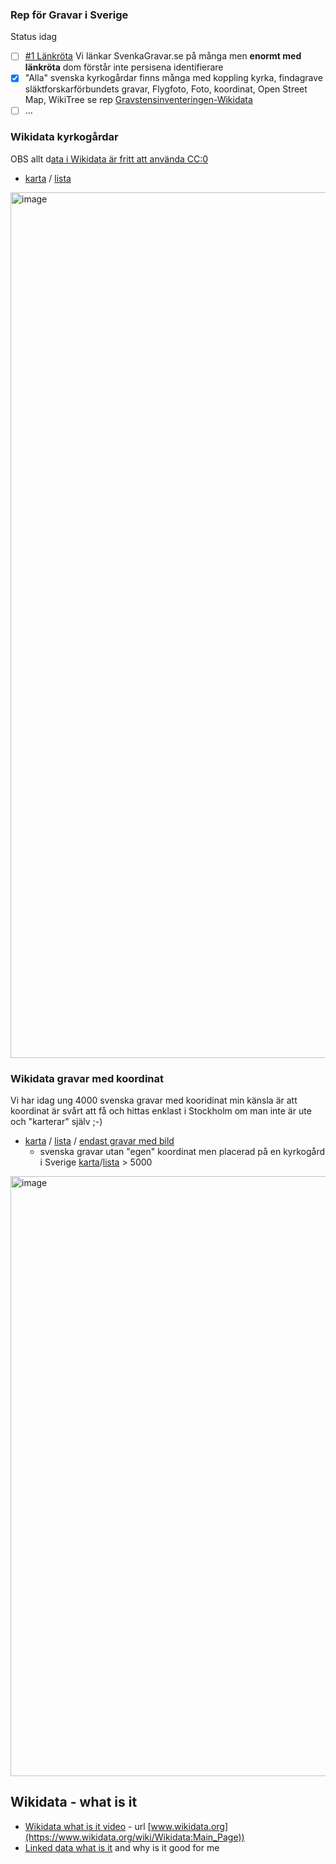 ### Rep för Gravar i Sverige

Status idag
* [ ] [#1 Länkröta](https://github.com/salgo60/GravarSverige/issues/1) Vi länkar SvenkaGravar.se på många men **enormt med länkröta** dom förstår inte persisena identifierare
* [X] "Alla" svenska kyrkogårdar finns många med koppling kyrka, findagrave släktforskarförbundets gravar, Flygfoto, Foto, koordinat, Open Street Map, WikiTree se rep [Gravstensinventeringen-Wikidata](https://github.com/salgo60/Gravstensinventeringen-Wikidata)
* [ ] ...

### Wikidata kyrkogårdar

OBS allt d[ata i Wikidata är fritt att använda CC:0](https://www.wikidata.org/wiki/Wikidata:Licensing)

* [karta](https://w.wiki/6kdW) / [lista](https://w.wiki/6kd4)
<img width="1385" alt="image" src="https://github.com/salgo60/GravarSverige/assets/14206509/771bf257-d22c-462d-bf89-ca86d9aaf077">

### Wikidata gravar med koordinat
Vi har idag ung 4000 svenska gravar med kooridinat min känsla är att koordinat är svårt att få och hittas enklast i Stockholm om man inte är ute och "karterar" själv ;-)

* [karta](https://w.wiki/6ke3) / [lista](https://w.wiki/6kdt) / [endast gravar med bild](https://w.wiki/6kd$)
  * svenska gravar utan "egen" koordinat men placerad på en kyrkogård i Sverige [karta](https://w.wiki/6keB)/[lista](https://w.wiki/6ke8) > 5000


<img width="960" alt="image" src="https://github.com/salgo60/GravarSverige/assets/14206509/47c67948-8707-4d69-90bf-b78362aa01c5">

## Wikidata - what is it
* [Wikidata what is it video](https://www.youtube.com/watch?v=m_9_23jXPoE) - url [www.wikidata.org](https://www.wikidata.org/wiki/Wikidata:Main_Page))
* [Linked data what is it](https://vimeo.com/36752317) and why is it good for me
